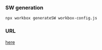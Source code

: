 ### SW generation

```
npx workbox generateSW workbox-config.js

```

### URL

[here](https://yun.ir/pismo1)
